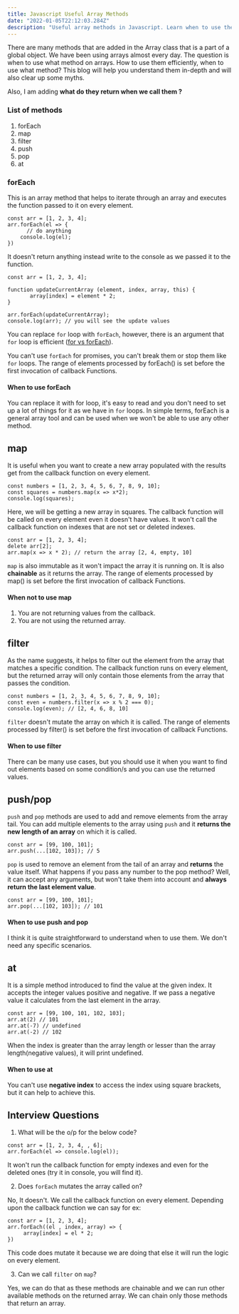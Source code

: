 ```yaml
---
title: Javascript Useful Array Methods
date: "2022-01-05T22:12:03.284Z"
description: "Useful array methods in Javascript. Learn when to use them and what does they return?"
---
```



There are many methods that are added in the Array class that is a part of a global object. We have been using arrays almost every day. The question is when to use what method on arrays. How to use them efficiently, when to use what method? This blog will help you understand them in-depth and will also clear up some myths.

Also, I am adding **what do they return when we call them ?**  

### List of methods

1) forEach
2) map 
3) filter
4) push
5) pop
6) at


### forEach

This is an array method that helps to iterate through an array and executes the function passed to it on every element. 

```
const arr = [1, 2, 3, 4];
arr.forEach(el => {
      // do anything 
    console.log(el);
})
```

It doesn't return anything instead write to the console as we passed it to the function.

```
const arr = [1, 2, 3, 4];

function updateCurrentArray (element, index, array, this) {
       array[index] = element * 2;
}

arr.forEach(updateCurrentArray);
console.log(arr); // you will see the update values
```

You can replace `for` loop with `forEach`, however, there is an argument that `for` loop is efficient ([for vs forEach](https://stackoverflow.com/questions/43031988/javascript-efficiency-for-vs-foreach)).

You can't use `forEach` for promises, you can't break them or stop them like `for` loops. The range of elements processed by forEach() is set before the first invocation of callback Functions. 

#### When to use forEach

You can replace it with for loop, it's easy to read and you don't need to set up a lot of things for it as we have in `for` loops. In simple terms, forEach is a general array tool and can be used when we won't be able to use any other method.


## map

It is useful when you want to create a new array populated with the results get from the callback function on every element.

```
const numbers = [1, 2, 3, 4, 5, 6, 7, 8, 9, 10];
const squares = numbers.map(x => x*2);
console.log(squares);
```

Here, we will be getting a new array in squares. The callback function will be called on every element even it doesn't have values. It won't call the callback function on indexes that are not set or deleted indexes.

```
const arr = [1, 2, 3, 4];
delete arr[2];
arr.map(x => x * 2); // return the array [2, 4, empty, 10]
```
`map` is also immutable as it won't impact the array it is running on. It is also **chainable** as it returns the array. The range of elements processed by map() is set before the first invocation of callback Functions. 

#### When not to use map

1) You are not returning values from the callback.
2) You are not using the returned array.


## filter

As the name suggests, it helps to filter out the element from the array that matches a specific condition. The callback function runs on every element, but the returned array will only contain those elements from the array that passes the condition.

```
const numbers = [1, 2, 3, 4, 5, 6, 7, 8, 9, 10];
const even = numbers.filter(x => x % 2 === 0);
console.log(even); // [2, 4, 6, 8, 10]
```

`filter` doesn't mutate the array on which it is called. The range of elements processed by filter() is set before the first invocation of callback Functions. 

#### When to use filter

There can be many use cases, but you should use it when you want to find out elements based on some condition/s and you can use the returned values.


## push/pop

`push` and `pop` methods are used to add and remove elements from the array tail. You can add multiple elements to the array using `push` and it **returns the new length of an array** on which it is called.

```
const arr = [99, 100, 101];
arr.push(...[102, 103]); // 5
```

`pop` is used to remove an element from the tail of an array and **returns** the value itself. What happens if you pass any number to the pop method? Well, it can accept any arguments, but won't take them into account and **always return the last element value**.

```
const arr = [99, 100, 101];
arr.pop(...[102, 103]); // 101
```

#### When to use push and pop

I think it is quite straightforward to understand when to use them. We don't need any specific scenarios.

## at

It is a simple method introduced to find the value at the given index. It accepts the integer values positive and negative. If we pass a negative value it calculates from the last element in the array.

```
const arr = [99, 100, 101, 102, 103];
arr.at(2) // 101
arr.at(-7) // undefined
arr.at(-2) // 102
```

When the index is greater than the array length or lesser than the array length(negative values), it will print undefined.

#### When to use at

You can't use **negative index** to access the index using square brackets, but it can help to achieve this.

## Interview Questions

1) What will be the o/p for the below code?

```
const arr = [1, 2, 3, 4, , 6];
arr.forEach(el => console.log(el));
```

It won't run the callback function for empty indexes and even for the deleted ones (try it in console, you will find it). 

2) Does `forEach` mutates the array called on?

No, It doesn't. We call the callback function on every element. Depending upon the callback function we can say for ex:

```
const arr = [1, 2, 3, 4];
arr.forEach((el , index, array) => {
     array[index] = el * 2;
})
```

This code does mutate it because we are doing that else it will run the logic on every element.

3) Can we call `filter` on `map`?

Yes, we can do that as these methods are chainable and we can run other available methods on the returned array. We can chain only those methods that return an array.
